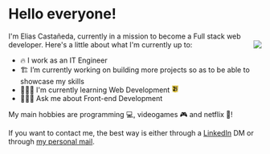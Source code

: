# Hello everyone!

I'm Elias Castañeda, currently in a mission to become a Full stack web developer.
  <img align="right" src="https://github-readme-stats.vercel.app/api/?username=e71az&theme=radical&show_icons=true&hide_border=true" />
Here's a little about what I'm currently up to:

- 🔥 I work as an IT Engineer
- 🏗 I’m currently working on building more projects so as to be able to showcase my skills
- 🧙🏻‍♂️ I'm currently learning Web Development <code><img height="14" src="./images/js.png"></code>
- 👨🏻‍🎓 Ask me about Front-end Development



My main hobbies are programming 💻, videogames 🎮 and netflix 🍿!

If you want to contact me, the best way is either through a [LinkedIn](https://www.linkedin.com/in/e71az/) DM or through [my personal mail](e71az@icloud.com).

